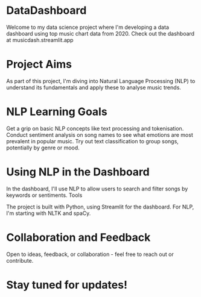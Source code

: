 # DataDashboard
Welcome to my data science project where I'm developing a data dashboard using top music chart data from 2020.
Check out the dashboard at musicdash.streamlit.app

# Project Aims
As part of this project, I'm diving into Natural Language Processing (NLP) to understand its fundamentals and apply these to analyse music trends.

# NLP Learning Goals
Get a grip on basic NLP concepts like text processing and tokenisation.
Conduct sentiment analysis on song names to see what emotions are most prevalent in popular music.
Try out text classification to group songs, potentially by genre or mood.

# Using NLP in the Dashboard
In the dashboard, I'll use NLP to allow users to search and filter songs by keywords or sentiments.
Tools

The project is built with Python, using Streamlit for the dashboard. For NLP, I'm starting with NLTK and spaCy.

# Collaboration and Feedback
Open to ideas, feedback, or collaboration - feel free to reach out or contribute.

# Stay tuned for updates!
